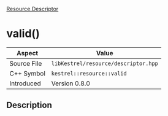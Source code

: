 [Resource.Descriptor](index)
# valid()
| Aspect | Value |
| --- | --- |
| Source File | `libKestrel/resource/descriptor.hpp` |
| C++ Symbol | `kestrel::resource::valid` |
| Introduced | Version 0.8.0 |
## Description

